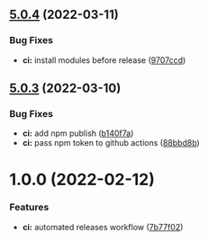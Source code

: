 ## [5.0.4](http://github.com/jorge07/hollywood/compare/v5.0.3...v5.0.4) (2022-03-11)


### Bug Fixes

* **ci:** install modules before release ([9707ccd](http://github.com/jorge07/hollywood/commit/9707ccde25ef952dcd9f89b483e2d44e5b990e43))

## [5.0.3](http://github.com/jorge07/hollywood/compare/v5.0.2...v5.0.3) (2022-03-10)


### Bug Fixes

* **ci:** add npm publish ([b140f7a](http://github.com/jorge07/hollywood/commit/b140f7a5ca776c985fe1e7d721ae43cda5b90afe))
* **ci:** pass npm token to github actions ([88bbd8b](http://github.com/jorge07/hollywood/commit/88bbd8b6dbde6b72cd1b80c3864ea6fa92fafff5))

# 1.0.0 (2022-02-12)


### Features

* **ci:** automated releases workflow ([7b77f02](http://github.com/jorge07/hollywood/commit/7b77f0285b76f00fe6609384fa7b8041634c76ff))
